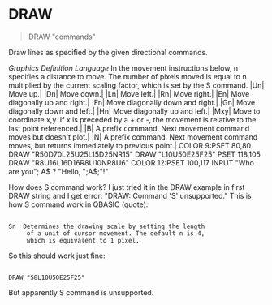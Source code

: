# DRAW

> DRAW "commands"

Draw lines as specified by the given directional commands. 


*Graphics Definition Language*
In the movement instructions below, n specifies a distance to move. The number of pixels moved is equal to n multiplied by the current scaling factor, which is set by the S command.
|Un| Move up.|
|Dn| Move down.|
|Ln| Move left.|
|Rn| Move right.|
|En| Move diagonally up and right.|
|Fn| Move diagonally down and right.|
|Gn| Move diagonally down and left.|
|Hn| Move diagonally up and left.|
|Mxy| Move to coordinate x,y. If x is preceded by a + or -, the movement is relative to the last point referenced.|
|B| A prefix command. Next movement command moves but doesn't plot.|
|N| A prefix command. Next movement command moves, but returns immediately to previous point.|
COLOR 9:PSET 80,80
DRAW "R50D70L25U25L15D25NR15"
DRAW "L10U50E25F25"
PSET 118,105
DRAW "R8U16L16D16R8U10NR8U6"
COLOR 12:PSET 100,117
INPUT "Who are you"; A$
? "Hello, ";A$;"!" 

How does S command work? I just tried it in the DRAW example in first DRAW string and I get error: "DRAW: Command 'S' unsupported."
This is how S command work in QBASIC (quote):

~~~

Sn  Determines the drawing scale by setting the length
     of a unit of cursor movement. The default n is 4,
     which is equivalent to 1 pixel.

~~~

So this should work just fine:

~~~

DRAW "S8L10U50E25F25"

~~~

But apparently S command is unsupported.
